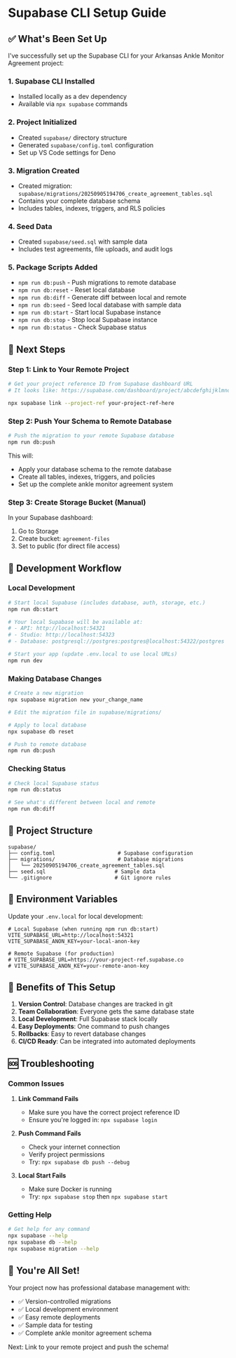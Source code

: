 # Supabase CLI Setup Guide

## ✅ What's Been Set Up

I've successfully set up the Supabase CLI for your Arkansas Ankle Monitor Agreement project:

### 1. **Supabase CLI Installed**
- Installed locally as a dev dependency
- Available via `npx supabase` commands

### 2. **Project Initialized**
- Created `supabase/` directory structure
- Generated `supabase/config.toml` configuration
- Set up VS Code settings for Deno

### 3. **Migration Created**
- Created migration: `supabase/migrations/20250905194706_create_agreement_tables.sql`
- Contains your complete database schema
- Includes tables, indexes, triggers, and RLS policies

### 4. **Seed Data**
- Created `supabase/seed.sql` with sample data
- Includes test agreements, file uploads, and audit logs

### 5. **Package Scripts Added**
- `npm run db:push` - Push migrations to remote database
- `npm run db:reset` - Reset local database
- `npm run db:diff` - Generate diff between local and remote
- `npm run db:seed` - Seed local database with sample data
- `npm run db:start` - Start local Supabase instance
- `npm run db:stop` - Stop local Supabase instance
- `npm run db:status` - Check Supabase status

## 🚀 Next Steps

### Step 1: Link to Your Remote Project

```bash
# Get your project reference ID from Supabase dashboard URL
# It looks like: https://supabase.com/dashboard/project/abcdefghijklmnop

npx supabase link --project-ref your-project-ref-here
```

### Step 2: Push Your Schema to Remote Database

```bash
# Push the migration to your remote Supabase database
npm run db:push
```

This will:
- Apply your database schema to the remote database
- Create all tables, indexes, triggers, and policies
- Set up the complete ankle monitor agreement system

### Step 3: Create Storage Bucket (Manual)

In your Supabase dashboard:
1. Go to Storage
2. Create bucket: `agreement-files`
3. Set to public (for direct file access)

## 🔧 Development Workflow

### Local Development

```bash
# Start local Supabase (includes database, auth, storage, etc.)
npm run db:start

# Your local Supabase will be available at:
# - API: http://localhost:54321
# - Studio: http://localhost:54323
# - Database: postgresql://postgres:postgres@localhost:54322/postgres

# Start your app (update .env.local to use local URLs)
npm run dev
```

### Making Database Changes

```bash
# Create a new migration
npx supabase migration new your_change_name

# Edit the migration file in supabase/migrations/

# Apply to local database
npx supabase db reset

# Push to remote database
npm run db:push
```

### Checking Status

```bash
# Check local Supabase status
npm run db:status

# See what's different between local and remote
npm run db:diff
```

## 📁 Project Structure

```
supabase/
├── config.toml                    # Supabase configuration
├── migrations/                    # Database migrations
│   └── 20250905194706_create_agreement_tables.sql
├── seed.sql                      # Sample data
└── .gitignore                    # Git ignore rules
```

## 🔐 Environment Variables

Update your `.env.local` for local development:

```env
# Local Supabase (when running npm run db:start)
VITE_SUPABASE_URL=http://localhost:54321
VITE_SUPABASE_ANON_KEY=your-local-anon-key

# Remote Supabase (for production)
# VITE_SUPABASE_URL=https://your-project-ref.supabase.co
# VITE_SUPABASE_ANON_KEY=your-remote-anon-key
```

## 🎯 Benefits of This Setup

1. **Version Control**: Database changes are tracked in git
2. **Team Collaboration**: Everyone gets the same database state
3. **Local Development**: Full Supabase stack locally
4. **Easy Deployments**: One command to push changes
5. **Rollbacks**: Easy to revert database changes
6. **CI/CD Ready**: Can be integrated into automated deployments

## 🆘 Troubleshooting

### Common Issues

1. **Link Command Fails**
   - Make sure you have the correct project reference ID
   - Ensure you're logged in: `npx supabase login`

2. **Push Command Fails**
   - Check your internet connection
   - Verify project permissions
   - Try: `npx supabase db push --debug`

3. **Local Start Fails**
   - Make sure Docker is running
   - Try: `npx supabase stop` then `npx supabase start`

### Getting Help

```bash
# Get help for any command
npx supabase --help
npx supabase db --help
npx supabase migration --help
```

## 🎉 You're All Set!

Your project now has professional database management with:
- ✅ Version-controlled migrations
- ✅ Local development environment
- ✅ Easy remote deployments
- ✅ Sample data for testing
- ✅ Complete ankle monitor agreement schema

Next: Link to your remote project and push the schema!
